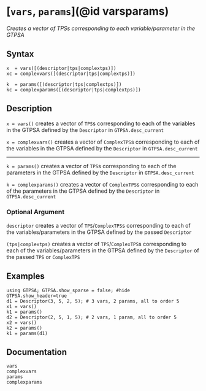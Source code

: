 # [`vars`, `params`](@id varsparams)
*Creates a vector of TPSs corresponding to each variable/parameter in the GTPSA*
## Syntax
```
x  = vars([(descriptor|tps|complextps)])
xc = complexvars([(descriptor|tps|complextps)])

k  = params([(descriptor|tps|complextps)])
kc = complexparams([(descriptor|tps|complextps)])
```

## Description
`x = vars()` creates a vector of `TPS`s corresponding to each of the variables in the GTPSA defined by the `Descriptor` in `GTPSA.desc_current`

`x = complexvars()` creates a vector of `ComplexTPS`s corresponding to each of the variables in the GTPSA defined by the `Descriptor` in `GTPSA.desc_current`

------

`k = params()` creates a vector of `TPS`s corresponding to each of the parameters in the GTPSA defined by the `Descriptor` in `GTPSA.desc_current`

`k = complexparams()` creates a vector of `ComplexTPS`s corresponding to each of the parameters in the GTPSA defined by the `Descriptor` in `GTPSA.desc_current`

### Optional Argument

`descriptor` creates a vector of `TPS`/`ComplexTPS`s corresponding to each of the variables/parameters in the GTPSA defined by the passed `Descriptor`

`(tps|complextps)` creates a vector of `TPS`/`ComplexTPS`s corresponding to each of the variables/parameters in the GTPSA defined by the `Descriptor` of the passed `TPS` or `ComplexTPS`


## Examples
```@repl desc
using GTPSA; GTPSA.show_sparse = false; #hide
GTPSA.show_header=true
d1 = Descriptor(3, 5, 2, 5); # 3 vars, 2 params, all to order 5
x1 = vars()
k1 = params()
d2 = Descriptor(2, 5, 1, 5); # 2 vars, 1 param, all to order 5
x2 = vars()
k2 = params()
k1 = params(d1)
```

## Documentation
```@docs
vars
complexvars
params
complexparams
```